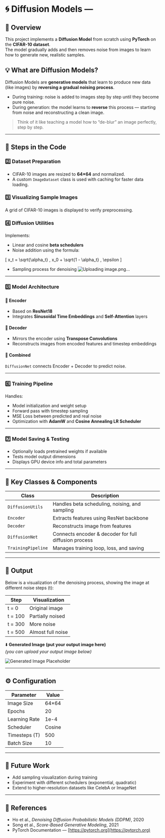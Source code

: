# 🌀 Diffusion Models —

## 📖 Overview
This project implements a **Diffusion Model** from scratch using **PyTorch** on the **CIFAR-10 dataset**.  
The model gradually adds and then removes noise from images to learn how to generate new, realistic samples.

## 💡 What are Diffusion Models?
Diffusion Models are **generative models** that learn to produce new data (like images) by **reversing a gradual noising process**.

- During training: noise is added to images step by step until they become pure noise.
- During generation: the model learns to **reverse** this process — starting from noise and reconstructing a clean image.

> Think of it like teaching a model how to “de-blur” an image perfectly, step by step.
>
> 
---

## 🧩 Steps in the Code


### 2️⃣ Dataset Preparation
- CIFAR-10 images are resized to **64×64** and normalized.  
- A custom `ImageDataset` class is used with caching for faster data loading.

### 3️⃣ Visualizing Sample Images
A grid of CIFAR-10 images is displayed to verify preprocessing.

### 4️⃣ Diffusion Utilities
Implements:
- Linear and cosine **beta schedulers**  
- Noise addition using the formula:

\[
x_t = \sqrt{\alpha_t} \, x_0 + \sqrt{1 - \alpha_t} \, \epsilon
\]

- Sampling process for denoising
![Uploading image.png…]()

---

### 5️⃣ Model Architecture

#### 🧠 Encoder
- Based on **ResNet18**  
- Integrates **Sinusoidal Time Embeddings** and **Self-Attention** layers

#### 🧩 Decoder
- Mirrors the encoder using **Transpose Convolutions**  
- Reconstructs images from encoded features and timestep embeddings

#### 🔄 Combined
`DiffusionNet` connects Encoder + Decoder to predict noise.

---

### 6️⃣ Training Pipeline
Handles:
- Model initialization and weight setup  
- Forward pass with timestep sampling  
- MSE Loss between predicted and real noise  
- Optimization with **AdamW** and **Cosine Annealing LR Scheduler**

---

### 7️⃣ Model Saving & Testing
- Optionally loads pretrained weights if available  
- Tests model output dimensions  
- Displays GPU device info and total parameters

---

## 🧠 Key Classes & Components

| Class | Description |
|--------|-------------|
| `DiffusionUtils` | Handles beta scheduling, noising, and sampling |
| `Encoder` | Extracts features using ResNet backbone |
| `Decoder` | Reconstructs image from features |
| `DiffusionNet` | Connects encoder & decoder for full diffusion process |
| `TrainingPipeline` | Manages training loop, loss, and saving |

---

## 🧪 Output

Below is a visualization of the denoising process, showing the image at different noise steps (t):

| Step | Visualization |
|------|----------------|
| t = 0 | Original image |
| t = 100 | Partially noised |
| t = 300 | More noise |
| t = 500 | Almost full noise |

⬇️ **Generated Image (put your output image here)**  
*(you can upload your output image below)*  

![Generated Image Placeholder](path_to_output_image.png)

---

## ⚙️ Configuration

| Parameter | Value |
|------------|--------|
| Image Size | 64×64 |
| Epochs | 20 |
| Learning Rate | 1e-4 |
| Scheduler | Cosine |
| Timesteps (T) | 500 |
| Batch Size | 10 |

---

## 🚀 Future Work
- Add sampling visualization during training  
- Experiment with different schedulers (exponential, quadratic)  
- Extend to higher-resolution datasets like CelebA or ImageNet

---

## 🧾 References
- Ho et al., *Denoising Diffusion Probabilistic Models (DDPM)*, 2020  
- Song et al., *Score-Based Generative Modeling*, 2021  
- PyTorch Documentation — [https://pytorch.org](https://pytorch.org)


